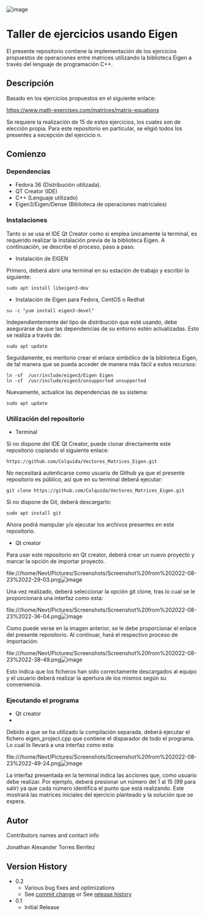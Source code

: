 ![image](https://user-images.githubusercontent.com/83324055/186306221-eb5af8a8-ed46-491b-9c15-8ee380cbf750.png)


# Taller de ejercicios usando Eigen

El presente repositorio contiene la implementación de los ejercicios propuestos de operaciones entre matrices utilizando la biblioteca Eigen a través del lenguaje de programación C++. 

## Descripción

Basado en los ejercicios propuestos en el siguiente enlace:

https://www.math-exercises.com/matrices/matrix-equations

Se requiere la realización de 15 de estos ejercicios, los cuales son de elección propia. Para este repositorio en particular, se eligió todos los presentes a excepción del ejercicio n.

## Comienzo

### Dependencias

* Fedora 36 (Distribución utilizada).
* QT Creator (IDE)
* C++ (Lenguaje utilizado)
* Eigen3/Eigen/Dense (Biblioteca de operaciones matriciales) 

### Instalaciones

Tanto si se usa el IDE Qt Creator como si emplea únicamente la terminal, es requerido realizar la instalación previa de la biblioteca Eigen. A continuación, se describe el proceso, paso a paso. 

* Instalación de EIGEN

Primero, deberá abrir una terminal en su estación de trabajo y escribir lo siguiente: 

```
sudo apt install libeigen3-dev
```

* Instalación de Eigen para Fedora, CentOS o Redhat

```
su -c "yum install eigen3-devel"
```

Independientemente del tipo de distribución que esté usando, debe asegurarse de que las dependencias de su entorno estén actualizadas. Esto se realiza a través de:

```
sudo apt update
```
Seguidamente, es meritorio crear el enlace simbólico de la biblioteca Eigen, de tal manera que se pueda acceder de manera más fácil a estos recursos:

```
ln -sf  /usr/include/eigen3/Eigen Eigen
ln -sf  /usr/include/eigen3/unsupported unsupported
```

Nuevamente, actualice las dependencias de su sistema:

```
sudo apt update
```

### Utilización del repositorio 

* Terminal 

Si no dispone del IDE Qt Creator, puede clonar directamente este repositorio copiando el siguiente enlace: 

```
https://github.com/Colquida/Vectores_Matrices_Eigen.git
```
No necesitará autenticarse como usuario de Github ya que el presente repositorio es público, así que en su terminal deberá ejecutar:

```
git clone https://github.com/Colquida/Vectores_Matrices_Eigen.git
```

Si no dispone de Git, deberá descargarlo:

```
sudo apt install git
```

Ahora podrá manipular y/o ejecutar los archivos presentes en este repositorio. 

* Qt creator

Para usar este repositorio en Qt creator, deberá crear un nuevo proyecto y marcar la opción de importar proyecto. 

file:///home/Nevt/Pictures/Screenshots/Screenshot%20from%202022-08-23%2022-29-03.png![image](https://user-images.githubusercontent.com/83324055/186322292-216bfbba-a59c-49db-a9c6-f0fd93e18eb3.png)

Una vez realizado, deberá seleccionar la opción git clone, tras lo cual se le proporcionará una interfaz como esta:

file:///home/Nevt/Pictures/Screenshots/Screenshot%20from%202022-08-23%2022-36-04.png![image](https://user-images.githubusercontent.com/83324055/186323204-ae4adf30-fbff-4927-ba2f-3a461e66e950.png)

Como puede verse en la imagen anterior, se le debe proporcionar el enlace del presente repositorio. Al continuar, hará el respectivo proceso de importación:

file:///home/Nevt/Pictures/Screenshots/Screenshot%20from%202022-08-23%2022-38-49.png![image](https://user-images.githubusercontent.com/83324055/186323424-fd6ef0a7-cbe7-4a50-8c41-aae9ab861884.png)

Esto indica que los ficheros han sido correctamente descargados al equipo y el usuario deberá realizar la apertura de los mismos según su conveniencia. 

### Ejecutando el programa

* Qt creator
*
Debido a que se ha utilizado la compilación separada, deberá ejecutar el fichero eigen_project.cpp que contiene el disparador de todo el programa. Lo cual lo llevará a una interfaz como esta: 

file:///home/Nevt/Pictures/Screenshots/Screenshot%20from%202022-08-23%2022-49-24.png![image](https://user-images.githubusercontent.com/83324055/186324733-9f5968e9-937f-4671-89d8-55454e43bf5b.png)


La interfaz presentada en la terminal indica las acciones que, como usuario debe realizar. Por ejemplo, deberá presionar un número del 1 al 15 (99 para salir) ya que cada número identifica el punto que está realizando. Este mostrará las matrices iniciales del ejercicio planteado y la solución que se espera. 


## Autor

Contributors names and contact info

Jonathan Alexander Torres Benítez


## Version History

* 0.2
    * Various bug fixes and optimizations
    * See [commit change]() or See [release history]()
* 0.1
    * Initial Release
